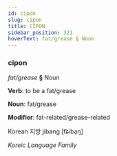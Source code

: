 ```yaml
---
id: cipon
slug: cipon
title: CİPON
sidebar_position: 321
hoverText: fat/grease § Noun
---
```


### cipon

*fat/grease* **§** Noun

**Verb**: to be a fat/grease

**Noun**: fat/grease

**Modifier**: fat-related/grease-related

Korean 지방 jibang [t͡ɕiba̠ŋ]

*Koreic Language Family*